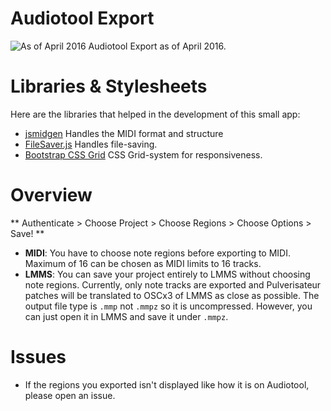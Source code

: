 Audiotool Export
=====================

![As of April 2016](http://i.imgur.com/DwleXMx.png)
Audiotool Export as of April 2016.

# Libraries & Stylesheets

Here are the libraries that helped in the development of this small app:

* [jsmidgen](https://github.com/dingram/jsmidgen) Handles the MIDI format and structure
* [FileSaver.js](https://github.com/eligrey/FileSaver.js/) Handles file-saving.
* [Bootstrap CSS Grid](http://getbootstrap.com) CSS Grid-system for responsiveness.  

# Overview

** Authenticate > Choose Project > Choose Regions > Choose Options > Save! ** 

* **MIDI**: You have to choose note regions before exporting to MIDI. Maximum of 16 can be chosen as MIDI limits to 16 tracks. 
* **LMMS**: You can save your project entirely to LMMS without choosing note regions. Currently, only note tracks are exported and Pulverisateur patches will be translated to OSCx3 of LMMS as close as possible. The output file type is `.mmp` not `.mmpz` so it is uncompressed. However, you can just open it in LMMS and save it under `.mmpz`.

# Issues

* If the regions you exported isn't displayed like how it is on Audiotool, please open an issue.